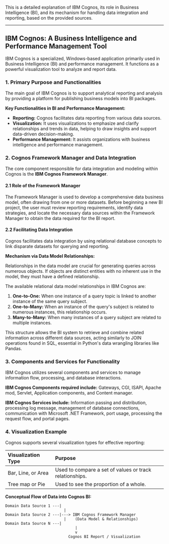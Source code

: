 This is a detailed explanation of IBM Cognos, its role in Business Intelligence (BI), and its mechanism for handling data integration and reporting, based on the provided sources.

---

## IBM Cognos: A Business Intelligence and Performance Management Tool

IBM Cognos is a specialized, Windows-based application primarily used in Business Intelligence (BI) and performance management. It functions as a powerful visualization tool to analyze and report data.

### 1. Primary Purpose and Functionalities

The main goal of IBM Cognos is to support analytical reporting and analysis by providing a platform for publishing business models into BI packages.

**Key Functionalities in BI and Performance Management:**

*   **Reporting:** Cognos facilitates data reporting from various data sources.
*   **Visualization:** It uses visualizations to emphasize and clarify relationships and trends in data, helping to draw insights and support data-driven decision-making.
*   **Performance Management:** It assists organizations with business intelligence and performance management.

### 2. Cognos Framework Manager and Data Integration

The core component responsible for data integration and modeling within Cognos is the **IBM Cognos Framework Manager**.

#### 2.1 Role of the Framework Manager
The Framework Manager is used to develop a comprehensive data business model, often drawing from one or more datasets. Before beginning a new BI project, the user must review reporting requirements, identify data strategies, and locate the necessary data sources within the Framework Manager to obtain the data required for the BI report.

#### 2.2 Facilitating Data Integration

Cognos facilitates data integration by using relational database concepts to link disparate datasets for querying and reporting.

**Mechanism via Data Model Relationships:**

Relationships in the data model are crucial for generating queries across numerous objects. If objects are distinct entities with no inherent use in the model, they must have a defined relationship.

The available relational data model relationships in IBM Cognos are:

1.  **One-to-One:** When one instance of a query topic is linked to another instance of the same query subject.
2.  **One-to-Many:** When an instance of the query's subject is related to numerous instances, this relationship occurs.
3.  **Many-to-Many:** When many instances of a query subject are related to multiple instances.

This structure allows the BI system to retrieve and combine related information across different data sources, acting similarly to JOIN operations found in SQL, essential in Python's data wrangling libraries like Pandas.

### 3. Components and Services for Functionality

IBM Cognos utilizes several components and services to manage information flow, processing, and database interactions.

**IBM Cognos Components required include:**
Gateways, CGI, ISAPI, Apache mod, Servlet, Application components, and Content manager.

**IBM Cognos Services include:**
Information passing and distribution, processing log message, management of database connections, communication with Microsoft .NET Framework, port usage, processing the request flow, and portal pages.

### 4. Visualization Example

Cognos supports several visualization types for effective reporting:

| Visualization Type | Purpose |
| :--- | :--- |
| Bar, Line, or Area | Used to compare a set of values or track relationships. |
| Tree map or Pie | Used to see the proportion of a whole.

**Conceptual Flow of Data into Cognos BI:**

```ascii
Domain Data Source 1 ---|
                          |
Domain Data Source 2 ---|---> IBM Cognos Framework Manager 
                          |    (Data Model & Relationships)
Domain Data Source N ---|
                               |
                               v
                            Cognos BI Report / Visualization
```

